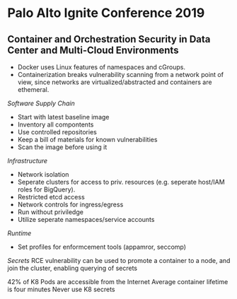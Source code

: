 # Palo Alto Ignite Conference 2019

## Container and Orchestration Security in Data Center and Multi-Cloud Environments

- Docker uses Linux features of namespaces and cGroups.
- Containerization breaks vulnerability scanning from a network point of view, since networks are virtualized/abstracted and containers are ethemeral.

_Software Supply Chain_
- Start with latest baseline image
- Inventory all compontents
- Use controlled repositories
- Keep a bill of materials for known vulnerabilities
- Scan the image before using it

_Infrastructure_
 - Network isolation
 - Seperate clusters for access to priv. resources (e.g. seperate host/IAM roles for BigQuery).
 - Restricted etcd access
 - Network controls for ingress/egress
 - Run without priviledge
 - Utilize seperate namespaces/service accounts
 
 _Runtime_
 - Set profiles for enformcement tools (appamror, seccomp)
 
 _Secrets_
 RCE vulnerability can be used to promote a container to a node, and join the cluster, enabling querying of secrets
 
 

42% of K8 Pods are accessible from the Internet
Average container lifetime is four minutes
Never use K8 secrets
